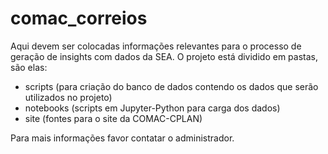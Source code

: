 # comac_correios
Aqui devem ser colocadas informações relevantes para o processo de geração de insights com dados da SEA. O projeto está dividido em pastas, são elas:

- scripts (para criação do banco de dados contendo os dados que serão utilizados no projeto)
- notebooks (scripts em Jupyter-Python para carga dos dados)
- site (fontes para o site da COMAC-CPLAN)

Para mais informações favor contatar o administrador.
